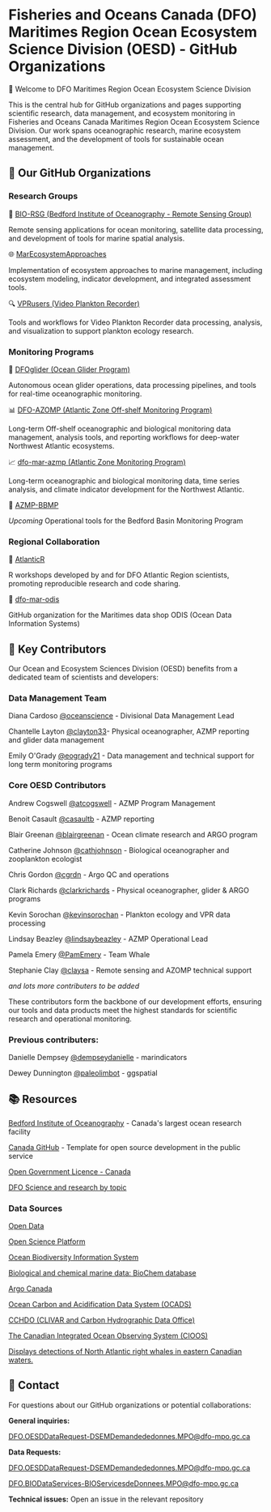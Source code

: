 # Fisheries and Oceans Canada (DFO) Maritimes Region Ocean Ecosystem Science Division (OESD) - GitHub Organizations

🌊 Welcome to DFO Maritimes Region Ocean Ecosystem Science Division

This is the central hub for GitHub organizations and pages supporting scientific research, data management, and ecosystem monitoring in Fisheries and Oceans Canada Maritimes Region Ocean Ecosystem Science Division. Our work spans oceanographic research, marine ecosystem assessment, and the development of tools for sustainable ocean management.

## 🏢 Our GitHub Organizations

### Research Groups

🔬 [BIO-RSG (Bedford Institute of Oceanography - Remote Sensing Group)](https://github.com/BIO-RSG)

Remote sensing applications for ocean monitoring, satellite data processing, and development of tools for marine spatial analysis.

🌐 [MarEcosystemApproaches](https://github.com/MarEcosystemApproaches)

Implementation of ecosystem approaches to marine management, including ecosystem modeling, indicator development, and integrated assessment tools.

🔍 [VPRusers (Video Plankton Recorder)](https://github.com/VPRusers)

Tools and workflows for Video Plankton Recorder data processing, analysis, and visualization to support plankton ecology research.

### Monitoring Programs

🌊 [DFOglider (Ocean Glider Program)](https://github.com/DFOglider)

Autonomous ocean glider operations, data processing pipelines, and tools for real-time oceanographic monitoring.

📊 [DFO-AZOMP (Atlantic Zone Off-shelf Monitoring Program)](https://github.com/DFO-AZOMP)

Long-term Off-shelf oceanographic and biological monitoring data management, analysis tools, and reporting workflows for deep-water Northwest Atlantic ecosystems.

📈 [dfo-mar-azmp (Atlantic Zone Monitoring Program)](https://github.com/dfo-mar-azmp)

Long-term oceanographic and biological monitoring data, time series analysis, and climate indicator development for the Northwest Atlantic.

🧪 [AZMP-BBMP](https://github.com/AZMP-BBMP)

*Upcoming* Operational tools for the Bedford Basin Monitoring Program

### Regional Collaboration

🤝 [AtlanticR](https://github.com/AtlanticR)

R workshops developed by and for DFO Atlantic Region scientists, promoting reproducible research and code sharing.

🤝 [dfo-mar-odis](https://github.com/dfo-mar-odis)

GitHub organization for the Maritimes data shop ODIS (Ocean Data Information Systems)

## 👥 Key Contributors

Our Ocean and Ecosystem Sciences Division (OESD) benefits from a dedicated team of scientists and developers:

### Data Management Team

Diana Cardoso [@oceanscience](https://github.com/oceanscience) - Divisional Data Management Lead

Chantelle Layton [@clayton33](https://github.com/clayton33)- Physical oceanographer, AZMP reporting and glider data management

Emily O'Grady [@eogrady21](https://github.com/eogrady21) - Data management and technical support for long term monitoring programs 



### Core OESD Contributors

Andrew Cogswell [@atcogswell](https://github.com/atcogswell) - AZMP Program Management

Benoit Casault [@casaultb](https://github.com/casaultb) - AZMP reporting

Blair Greenan [@blairgreenan](https://github.com/blairgreenan)  - Ocean climate research and ARGO program

Catherine Johnson [@cathjohnson](https://github.com/cathjohnson) - Biological oceanographer and zooplankton ecologist

Chris Gordon [@cgrdn](https://github.com/cgrdn) - Argo QC and operations

Clark Richards [@clarkrichards](https://github.com/clarkrichards) - Physical oceanographer, glider & ARGO programs

Kevin Sorochan [@kevinsorochan](https://github.com/kevinsorochan) - Plankton ecology and VPR data processing

Lindsay Beazley [@lindsaybeazley](https://github.com/lindsaybeazley)  - AZMP Operational Lead

Pamela Emery [@PamEmery](https://github.com/PamEmery) - Team Whale

Stephanie Clay [@claysa](https://github.com/claysa) - Remote sensing and AZOMP technical support

*and lots more contributers to be added*


These contributors form the backbone of our development efforts, ensuring our tools and data products meet the highest standards for scientific research and operational monitoring.

### Previous contributers:

Danielle Dempsey [@dempseydanielle](https://github.com/dempseydanielle) - marindicators 

Dewey Dunnington [@paleolimbot](https://github.com/paleolimbot) - ggspatial 

## 📚 Resources

[Bedford Institute of Oceanography](https://www.bio.gc.ca/index-en.php) - Canada's largest ocean research facility

[Canada GitHub](https://github.com/canada-ca/template-gabarit) - Template for open source development in the public service

[Open Government Licence - Canada](https://open.canada.ca/en/open-government-licence-canada)

[DFO Science and research by topic](https://www.dfo-mpo.gc.ca/science/data-donnees/index-eng.html)

### Data Sources

[Open Data](https://open.canada.ca/en) 

[Open Science Platform](https://osdp-psdo.canada.ca/dp/en)

[Ocean Biodiversity Information System](https://www.dfo-mpo.gc.ca/science/data-donnees/obis/index-eng.html)

[Biological and chemical marine data: BioChem database](https://www.dfo-mpo.gc.ca/science/data-donnees/biochem/index-eng.html)

[Argo Canada](https://www.meds-sdmm.dfo-mpo.gc.ca/isdm-gdsi/argo/index-eng.html)

[Ocean Carbon and Acidification Data System (OCADS)](https://www.ncei.noaa.gov/products/ocean-carbon-acidification-data-system)

[CCHDO (CLIVAR and Carbon Hydrographic Data Office) ](https://cchdo.ucsd.edu/)

[The Canadian Integrated Ocean Observing System (CIOOS)](https://www.cioos.ca/)

[Displays detections of North Atlantic right whales in eastern Canadian waters.](https://www.dfo-mpo.gc.ca/species-especes/mammals-mammiferes/narightwhale-baleinenoirean/alert-alerte/index-eng.html)


## 📧 Contact

For questions about our GitHub organizations or potential collaborations:

**General inquiries:**

  DFO.OESDDataRequest-DSEMDemandededonnes.MPO@dfo-mpo.gc.ca

**Data Requests:**

  DFO.OESDDataRequest-DSEMDemandededonnes.MPO@dfo-mpo.gc.ca 
    
  DFO.BIODataServices-BIOServicesdeDonnees.MPO@dfo-mpo.gc.ca

**Technical issues:** Open an issue in the relevant repository



